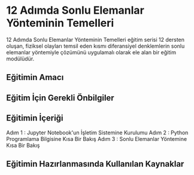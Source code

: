 # 12 Adımda Sonlu Elemanlar Yönteminin Temelleri

12 Adımda Sonlu Elemanlar Yönteminin Temelleri eğitim serisi 12 dersten oluşan, fiziksel olayları temsil eden kısmı diferansiyel denklemlerin sonlu elemanlar yöntemiyle çözümünü uygulamalı olarak ele alan bir eğitim modülüdür.

## Eğitimin Amacı

## Eğitim İçin Gerekli Önbilgiler

## Eğitimin İçeriği

Adım 1 : Jupyter Notebook'un İşletim Sistemine Kurulumu
Adım 2 : Python Programlama Bilgisine Kısa Bir Bakış
Adım 3 : Sonlu Elemanlar Yöntemine Kısa Bir Bakış

## Eğitimin Hazırlanmasında Kullanılan Kaynaklar
